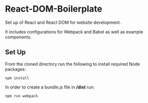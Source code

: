 # React-DOM-Boilerplate
Set up of React and React DOM for website development. 

It includes configurations for Webpack and Babel as well as example components.

## Set Up

From the cloned directory run the following to install required Node packages:

```npm install```

In order to create a bundle.js file in __/dist__ run:

```npm run webpack```
